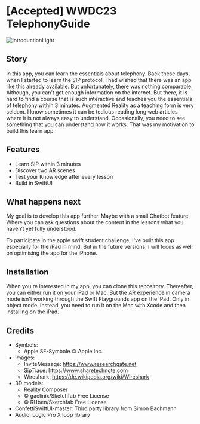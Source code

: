 # [Accepted] WWDC23 TelephonyGuide
![IntroductionLight](https://user-images.githubusercontent.com/127976131/234668091-6050fe15-1d2a-4a0d-8a64-046d6fb54b5d.jpg)
## Story
In this app, you can learn the essentials about telephony. Back these days, when I started to learn the SIP protocol, I had wished that there was an app like this already available. But unfortunately, there was nothing comparable. Although, you can’t get enough information on the internet. But there, it is hard to find a course that is such interactive and teaches you the essentials of telephony within 3 minutes. Augmented Reality as a teaching form is very seldom. I know sometimes it can be tedious reading long web articles where it is not always easy to understand. Occasionally, you need to see something that you can understand how it works. 
That was my motivation to build this learn app. 

## Features
- Learn SIP within 3 minutes 
- Discover two AR scenes 
- Test your Knowledge after every lesson 
- Build in SwiftUI 

## What happens next
My goal is to develop this app further. Maybe with a small Chatbot feature. Where you can ask questions about the content in the lessons what you haven’t yet fully understood.  

To participate in the apple swift student challenge, I've built this app especially for the iPad in mind. But in the future versions, I will focus as well on optimising the app for the iPhone. 

## Installation
When you're interested in my app, you can clone this repository. Thereafter, you can either run it on your iPad or Mac. But the AR experience in camera mode isn't working through the Swift Playgrounds app on the iPad. Only in object mode. Instead, you need to run it on the Mac with Xcode and then installing on the iPad.

## Credits
- Symbols: 
	- Apple SF-Symbole © Apple Inc. 
- Images: 
	- InviteMessage: https://www.researchgate.net 
	- SipTrace: https://www.sharetechnote.com
	- Wireshark: https://de.wikipedia.org/wiki/Wireshark
- 3D models: 
	- Reality Composer
	- © gaelinix/Sketchfab Free License
	- © RUben/Sketchfab Free License
- ConfettiSwiftUI-master: Third party library from Simon Bachmann
- Audio: Logic Pro X loop library
